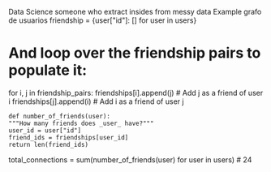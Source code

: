 Data Science someone who extract insides from messy data
Example grafo de usuarios
friendship = {user["id"]: [] for user in users}

# And loop over the friendship pairs to populate it:
for i, j in friendship_pairs:
    friendships[i].append(j)  # Add j as a friend of user i
    friendships[j].append(i)  # Add i as a friend of user j

    def number_of_friends(user):
    """How many friends does _user_ have?"""
    user_id = user["id"]
    friend_ids = friendships[user_id]
    return len(friend_ids)

total_connections = sum(number_of_friends(user)
                        for user in users)        # 24
    